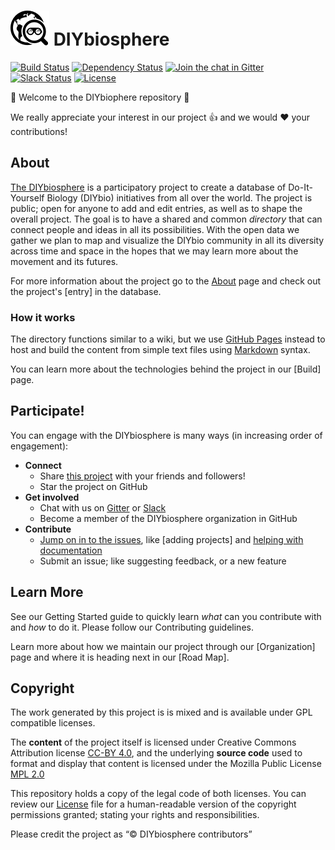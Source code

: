 # ![Logo](assets/images/Logo1.5x.png) DIYbiosphere

[![Build Status](https://travis-ci.org/DIYbiosphere/diybiosphere.io.svg?branch=master)](https://travis-ci.org/DIYbiosphere/diybiosphere.io)
[![Dependency Status](https://www.versioneye.com/user/projects/574e9577e298f3003e688985/badge.svg?style=flat)](https://www.versioneye.com/user/projects/574e9577e298f3003e688985)
[![Join the chat in Gitter](https://badges.gitter.im/DIYbiosphere/diybiosphere.io.svg)](https://gitter.im/DIYbiosphere/diybiosphere.io?utm_source=badge&utm_medium=badge&utm_campaign=pr-badge)
[![Slack Status](https://diybiosphere.herokuapp.com/badge.svg)](https://diybiosphere.herokuapp.com)
[![License](https://img.shields.io/badge/License-MPL%20%2B%20CC--BY-blue.svg)](https://creativecommons.org/licenses/by-sa/4.0/)

:tada: Welcome to the DIYbiophere repository :tada:

We really appreciate your interest in our project :+1: and we would :heart: your contributions!

## About

[The DIYbiosphere](http://sphere.diybio.org/) is a participatory project to create a database of Do-It-Yourself Biology (DIYbio) initiatives from all over the world. The project is public; open for anyone to add and edit entries, as well as to shape the overall project. The goal is to have a shared and common _directory_ that can connect people and ideas in all its possibilities. With the open data we gather we plan to map and visualize the DIYbio community in all its diversity across time and space in the hopes that we may learn more about the movement and its futures.

For more information about the project go to the [About](http://sphere.diybio.org/) page and check out the project's [entry] in the database.

### How it works
The directory functions similar to a wiki, but we use [GitHub Pages] instead to host and build the content from simple text files using [Markdown] syntax.

You can learn more about the technologies behind the project in our [Build] page.

## Participate!
You can engage with the DIYbiosphere is many ways (in increasing order of engagement):
- **Connect**
	- Share [this project](http://sphere.diybio.org/) with your friends and followers!
	- Star the project on GitHub
- **Get involved**
	- Chat with us on [Gitter](https://gitter.im/DIYbiosphere/sphere.dir?utm_source=badge&utm_medium=badge&utm_campaign=pr-badge) or [Slack](https://diybiosphere.herokuapp.com/)
	- Become a member of the DIYbiosphere organization in GitHub
- **Contribute**
	- [Jump on in to the issues](https://github.com/DIYbiosphere/sphere.dir/issues), like [adding projects] and [helping with documentation](https://github.com/DIYbiosphere/sphere.dir/issues/39)
	- Submit an issue; like suggesting feedback, or a new feature

## Learn More
See our Getting Started guide to quickly learn _what_ can you contribute with and _how_ to do it. Please follow our Contributing guidelines.

Learn more about how we maintain our project through our [Organization] page and where it is heading next in our [Road Map].

## Copyright
The work generated by this project is is mixed and is available under GPL compatible licenses.

The **content** of the project itself is licensed under Creative Commons Attribution license [CC-BY 4.0], and the underlying **source code** used to format and display that content is licensed under the Mozilla Public License [MPL 2.0]

This repository holds a copy of the legal code of both licenses. You can review our [License] file for a human-readable version of the copyright permissions granted; stating your rights and responsibilities.

Please credit the project as “© DIYbiosphere contributors”

[about]: http://sphere.diybio.org/about/
[Git]: https://git-scm.com/
[Github]: https://github.com/DIYbiosphere/sphere.dir/
[markdown]: https://guides.github.com/features/mastering-markdown/
[jekyll]: https://jekyllrb.com/
[github pages]: https://pages.github.com/
[Getting started]: TBC
[Contributing guidelines]: TBC
[chat]: https://gitter.im/DIYbiosphere?utm_source=share-link&utm_medium=link&utm_campaign=share-link
[follow]: https://twitter.com/DIYbiosphere
[MPL 2.0]: https://www.mozilla.org/en-US/MPL/2.0/
[CC-BY 4.0]: https://creativecommons.org/licenses/by-sa/4.0/
[LICENSE]: TBC
